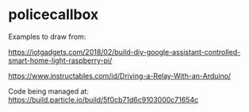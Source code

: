 # policecallbox

Examples to draw from: 

https://iotgadgets.com/2018/02/build-diy-google-assistant-controlled-smart-home-light-raspberry-pi/

https://www.instructables.com/id/Driving-a-Relay-With-an-Arduino/


Code being managed at: https://build.particle.io/build/5f0cb71d6c9103000c71654c
